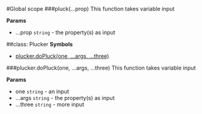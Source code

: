 #Global scope
<a name="pluck"></a>
###pluck(...prop)
This function takes variable input

**Params**

- ...prop `string` - the property(s) as input

<a name="Plucker"></a>

##class: Plucker
**Symbols**  
  * [plucker.doPluck(one, ...args, ...three)](#Plucker#doPluck)

<a name="Plucker#doPluck"></a>
###plucker.doPluck(one, ...args, ...three)
This function takes variable input

**Params**

- one `string` - an input
- ...args `string` - the property(s) as input
- ...three `string` - more input

